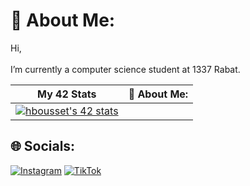 # 💫 About Me:
Hi,<br><br>I’m currently a computer science student at 1337 Rabat.

| My 42 Stats | 💫 About Me: | 
| --- | --- |
| [![hbousset's 42 stats](https://badge.mediaplus.ma/colorfulwaves/hbousset)](https://github.com/oakoudad/badge42) |

## 🌐 Socials:
[![Instagram](https://img.shields.io/badge/Instagram-%23E4405F.svg?logo=Instagram&logoColor=white)](https://instagram.com/hamzabsst) [![TikTok](https://img.shields.io/badge/TikTok-%23000000.svg?logo=TikTok&logoColor=white)](https://tiktok.com/@hamzabsst) 
